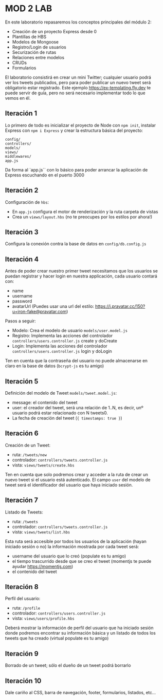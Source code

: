 # MOD 2 LAB

En este laboratorio repasaremos los conceptos principales del módulo 2: 
-	Creación de un proyecto Express desde 0
-	Plantillas de HBS
- Modelos de Mongoose
-	Registro/Login de usuarios
- Securización de rutas
- Relaciones entre modelos
-	CRUDs
-	Formularios

El laboratorio consistirá en crear un mini Twitter; cualquier usuario podrá ver los tweets publicados, pero para poder publicar un nuevo tweet será obligatorio estar registrado. Este ejemplo https://ex-templating.fly.dev te puede servir de guía, pero no será necesario implementar todo lo que vemos en él.

## Iteración 1

Lo primero de todo es inicializar el proyecto de Node con `npm init`, instalar Express con `npm i Express` y crear la estructura básica del proyecto:
```
config/
controllers/
models/
views/
middlewares/
app.js
```

Da forma al `app.js`` con lo básico para poder arrancar la aplicación de Express escuchando en el puerto 3000

## Iteración 2

Configuración de `hbs`:
- En `app.js` configura el motor de renderización y la ruta carpeta de vistas
- Crea un `views/layout.hbs` (no te preocupes por los estilos por ahora!)

## Iteración 3

Configura la conexión contra la base de datos en `config/db.config.js`

## Iteración 4

Antes de poder crear nuestro primer tweet necesitamos que los usuarios se puedan registrar y hacer login en nuestra applicación, cada usuario contará con:

- name
- username
- password
- avatarUrl (Puedes usar una url del estilo: https://i.pravatar.cc/150?u=iron-fake@pravatar.com)

Pasos a seguir:
- Modelo: Crea el modelo de usuario `models/user.model.js` 
- Registro: Implementa las acciones del controlador `controllers/users.controller.js` create y doCreate
- Login: Implementa las acciones del controlador `controllers/users.controller.js` login y doLogin

Ten en cuenta que la contraseña del usuario no puede almacenarse en claro en la base de datos (`bcrypt-js` es tu amigo)

## Iteración 5

Definición del modelo de Tweet `models/tweet.model.js`:

- message: el contenido del tweet
- user: el creador del tweet, será una relación de 1..N, es decir, unº   usuario podrá estar relacionado con N tweets0.
- La fecha de creación del tweet (`{ timestamps: true }`)

## Iteración 6

Creación de un Tweet:

- ruta: `/tweets/new`
- controlador: `controllers/tweets.controller.js`
- vista: `views/tweets/create.hbs`

Ten en cuenta que solo podremos crear y acceder a la ruta de crear un nuevo tweet si el usuario está autenticado. El campo `user` del modelo de tweet será el identificador del usuario que haya iniciado sesión.

## Iteración 7

Listado de Tweets:

- ruta: `/tweets`
- controlador: `controllers/tweets.controller.js`
- vista: `views/tweets/list.hbs`

Esta ruta será accesible por todos los usuarios de la aplicación (hayan iniciado sesión o no) la información mostrada por cada tweet será:
- username del usuario que lo creó (populate es tu amigo)
- el tiempo trascurrido desde que se creo el tweet (momentjs te puede ayudar https://momentjs.com)
- el contenido del tweet

## Iteración 8

Perfil del usuario:

- ruta: `/profile`
- controlador: `controllers/users.controller.js`
- vista: `views/users/profile.hbs`

Deberá mostrar la información de perfil del usuario que ha iniciado sesión donde podremos encontrar su información básica y un listado de todos los tweets que ha creado (virtual populate es tu amigo)

## Iteración 9

Borrado de un tweet; sólo el dueño de un tweet podrá borrarlo

## Iteración 10

Dale cariño al CSS, barra de navegación, footer, formularios, listados, etc...